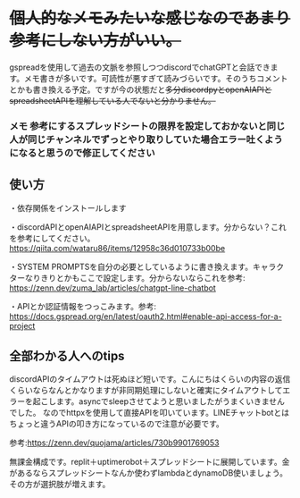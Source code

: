 # ~~個人的なメモみたいな感じなのであまり参考にしない方がいい。~~
gspreadを使用して過去の文脈を参照しつつdiscordでchatGPTと会話できます。メモ書きが多いです。可読性が悪すぎて読みづらいです。そのうちコメントとかも書き換える予定。ですが今の状態だと~~多分discordpyとopenAIAPIとspreadsheetAPIを理解している人でないと分かりません。~~
### メモ 参考にするスプレッドシートの限界を設定しておかないと同じ人が同じチャンネルでずっとやり取りしていた場合エラー吐くようになると思うので修正してください

## 使い方
・依存関係をインストールします

・discordAPIとopenAIAPIとspreadsheetAPIを用意します。分からない？これを参考にしてください。
　https://qiita.com/wataru86/items/12958c36d010733b00be

・SYSTEM PROMPTSを自分の必要としているように書き換えます。キャラクターなりきりとかもここで設定します。分からないならこれを参考:
https://zenn.dev/zuma_lab/articles/chatgpt-line-chatbot

・APIとか認証情報をつっこみます。参考:
https://docs.gspread.org/en/latest/oauth2.html#enable-api-access-for-a-project

## 全部わかる人へのtips
discordAPIのタイムアウトは死ぬほど短いです。こんにちはくらいの内容の返信くらいならなんとかなりますが非同期処理にしないと確実にタイムアウトしてエラーを起こします。asyncでsleepさせてようと思いましたがうまくいきませんでした。
なのでhttpxを使用して直接APIを叩いています。LINEチャットbotとはちょっと違うAPIの叩き方になっているので注意が必要です。

参考:https://zenn.dev/quojama/articles/730b9901769053

無課金構成です。replit＋uptimerobot＋スプレッドシートに展開しています。金があるならスプレッドシートなんか使わずlambdaとdynamoDB使いましょう。その方が選択肢が増えます。





